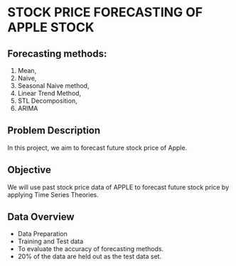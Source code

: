 # STOCK PRICE FORECASTING OF APPLE STOCK
## Forecasting methods: 
1. Mean, 
2. Naive, 
3. Seasonal Naive method,
4. Linear Trend Method, 
5. STL Decomposition, 
6. ARIMA

## Problem Description
In this project, we aim to forecast future stock price of Apple.

## Objective
We will use past stock price data of APPLE to forecast future stock price by applying
Time Series Theories.

## Data Overview
 
- Data Preparation
- Training and Test data
- To evaluate the accuracy of forecasting methods. 
- 20% of the data are held out as the test data set.

